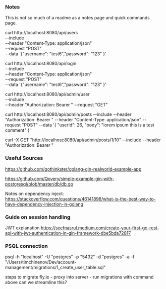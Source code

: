 ### Notes
This is not so much of a readme as a notes page and quick commands page.

curl http://localhost:8080/api/users \
    --include \
    --header "Content-Type: application/json" \
    --request "POST" \
    --data '{"username": "test6","password": "123" }'

curl http://localhost:8080/api/login \
    --include \
    --header "Content-Type: application/json" \
    --request "POST" \
    --data '{"username": "test6","password": "123" }'


curl http://localhost:8080/api/admin/user \
    --include \
	--header "Authorization: Bearer <token>"
    --request "GET"

curl http://localhost:8080/api/admin/posts --include --header "Authorization: Bearer <token>" --header "Content-Type: application/json" --request "POST" --data '{ "userId": 26, "body": "lorem ipsum this is a test comment" }'

curl -X GET "http://localhost:8080/api/admin/posts/1/10" --include --header "Authorization: Bearer <token>"

### Useful Sources
https://github.com/gothinkster/golang-gin-realworld-example-app

https://github.com/Qovery/simple-example-gin-with-postgresql/blob/master/db/db.go

Notes on dependency inject:
https://stackoverflow.com/questions/46141898/what-is-the-best-way-to-have-dependency-injection-in-golang

### Guide on session handling
JWT explanation
https://seefnasrul.medium.com/create-your-first-go-rest-api-with-jwt-authentication-in-gin-framework-dbe5bda72817


### PSQL connection
psql -h "localhost" -U "postgres" -p "5432" -d "postgres" -a -f "/Users/timchinenov/Dev/account-management/migrations/1_create_user_table.sql"

steps to migrate fly.io
    - proxy into server
    - run migrations with command above
    can we streamline this?